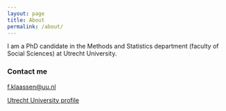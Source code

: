 ```yaml
---
layout: page
title: About
permalink: /about/
---
```


I am a PhD candidate in the Methods and Statistics department (faculty of Social Sciences) at Utrecht University. 

### Contact me

[f.klaassen@uu.nl](mailto:f.klaassen@uu.nl)

[Utrecht University profile](https://www.uu.nl/staff/FKlaassen)
